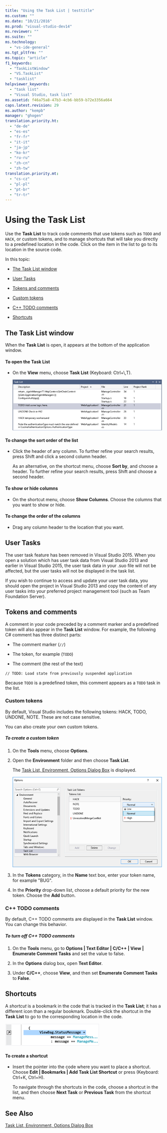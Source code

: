 ```yaml
---
title: "Using the Task List | testtitle"
ms.custom: ""
ms.date: "10/21/2016"
ms.prod: "visual-studio-dev14"
ms.reviewer: ""
ms.suite: ""
ms.technology: 
  - "vs-ide-general"
ms.tgt_pltfrm: ""
ms.topic: "article"
f1_keywords: 
  - "TaskListWindow"
  - "VS.TaskList"
  - "tasklist"
helpviewer_keywords: 
  - "task list"
  - "Visual Studio, task list"
ms.assetid: f46a75a8-47b3-4cb6-bb59-b72e3356a664
caps.latest.revision: 29
ms.author: "kempb"
manager: "ghogen"
translation.priority.ht: 
  - "de-de"
  - "es-es"
  - "fr-fr"
  - "it-it"
  - "ja-jp"
  - "ko-kr"
  - "ru-ru"
  - "zh-cn"
  - "zh-tw"
translation.priority.mt: 
  - "cs-cz"
  - "pl-pl"
  - "pt-br"
  - "tr-tr"
---
```

# Using the Task List
Use the **Task List** to track code comments that use tokens such as `TODO` and `HACK`, or custom tokens, and to manage shortcuts that will take you directly to a predefined location in the code. Click on the item in the list to go to its location in the source code.  
  
 In this topic:  
  
-   [The Task List window](../ide/using-the-task-list.md#taskListWindow)  
  
-   [User Tasks](../ide/using-the-task-list.md#userTasks)  
  
-   [Tokens and comments](../ide/using-the-task-list.md#tokensComments)  
  
-   [Custom tokens](../ide/using-the-task-list.md#customTokens)  
  
-   [C++ TODO comments](../ide/using-the-task-list.md#cppComments)  
  
-   [Shortcuts](../ide/using-the-task-list.md#shortcuts)  
  
##  <a name="taskListWindow"></a> The Task List window  
 When the **Task List** is open, it appears at the bottom of the application window.  
  
#### To open the Task List  
  
-   On the **View** menu, choose **Task List** (Keyboard: Ctrl+\\,T).  
  
     ![Task List window](../ide/media/vs2015_task_list.png "vs2015_task_list")  
  
#### To change the sort order of the list  
  
-   Click the header of any column. To further refine your search results, press Shift and click a second column header.  
  
     As an alternative, on the shortcut menu, choose **Sort by**, and choose a header. To further refine your search results, press Shift and choose a second header.  
  
#### To show or hide columns  
  
-   On the shortcut menu, choose **Show Columns**. Choose the columns that you want to show or hide.  
  
#### To change the order of the columns  
  
-   Drag any column header to the location that you want.  
  
##  <a name="userTasks"></a> User Tasks  
 The user task feature has been removed in Visual Studio 2015. When you open a solution which has user task data from Visual Studio 2013 and earlier in Visual Studio 2015, the user task data in your .suo file will not be affected, but the user tasks will not be displayed in the task list.  
  
 If you wish to continue to access and update your user task data, you should open the project in Visual Studio 2013 and copy the content of any user tasks into your preferred project management tool (such as Team Foundation Server).  
  
##  <a name="tokensComments"></a> Tokens and comments  
 A comment in your code preceded by a comment marker and a predefined token will also appear in the **Task List** window. For example, the following C# comment has three distinct parts:  
  
-   The comment marker (`//`)  
  
-   The token, for example (`TODO`)  
  
-   The comment (the rest of the text)  
  
```  
// TODO: Load state from previously suspended application  
```  
  
 Because `TODO` is a predefined token,   this comment appears as a `TODO` task in the list.  
  
###  <a name="customTokens"></a> Custom tokens  
 By default, Visual Studio includes the following tokens: HACK, TODO, UNDONE, NOTE. These are not case sensitive.  
  
 You can also create your own custom tokens.  
  
##### To create a custom token  
  
1.  On the **Tools** menu, choose **Options**.  
  
2.  Open the **Environment** folder and then choose **Task List**.  
  
     The [Task List, Environment, Options Dialog Box](../reference/task-list--environment--options-dialog-box.md) is displayed.  
  
     ![Visual Studio Task List](../ide/media/vs2015_task_list_options.png "vs2015_task_list_options")  
  
3.  In the **Tokens** category, in the **Name** text box, enter your token name, for example "BUG".  
  
4.  In the **Priority** drop-down list, choose a default priority for the new token. Choose the **Add** button.  
  
###  <a name="cppComments"></a> C++ TODO comments  
 By default, C++ TODO comments are displayed in the **Task List** window. You can change this behavior.  
  
##### To turn off C++ TODO comments  
  
1.  On the **Tools** menu, go to **Options &#124; Text Editor &#124; C/C++ &#124; View &#124; Enumerate Comment Tasks** and set the value to false.  
  
2.  In the **Options** dialog box, open **Text Editor**.  
  
3.  Under **C/C++**, choose **View**, and then set **Enumerate Comment Tasks** to **False**.  
  
##  <a name="shortcuts"></a> Shortcuts  
 A *shortcut* is a bookmark in the code that is tracked in the **Task List**; it has a different icon than a regular bookmark. Double-click the shortcut in the **Task List** to go to the corresponding location in the code.  
  
 ![Visual Studio Task List Shortcut Icon](../ide/media/vs2015_task_list_bookmark.png "vs2015_task_list_bookmark")  
  
#### To create a shortcut  
  
-   Insert the pointer into the code where you want to place a shortcut. Choose **Edit &#124; Bookmarks &#124; Add Task List Shortcut** or press (Keyboard: Ctrl+K, Ctrl+H).  
  
     To navigate through the shortcuts in the code, choose a shortcut in the list, and then choose **Next Task** or **Previous Task** from the shortcut menu.  
  
## See Also  
 [Task List, Environment, Options Dialog Box](../reference/task-list--environment--options-dialog-box.md)